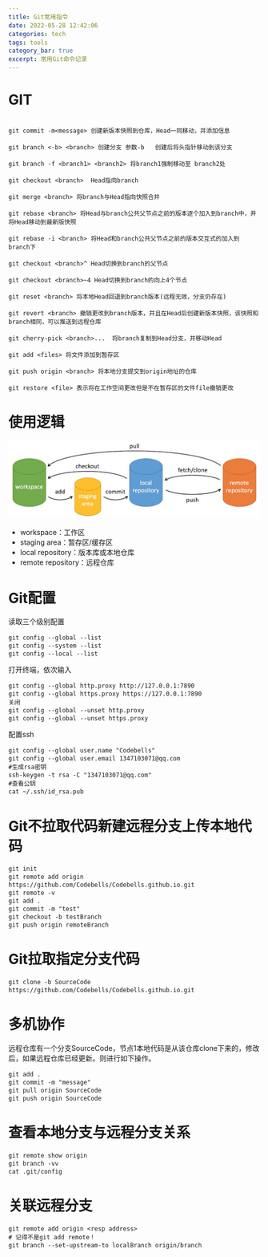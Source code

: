 ```yaml
---
title: Git常用指令
date: 2022-05-28 12:42:06
categories: tech
tags: tools
category_bar: true
excerpt: 常用Git命令记录
---
```


# GIT 

```

git commit -m<message> 创建新版本快照到仓库，Head一同移动，并添加信息

git branch <-b> <branch> 创建分支 参数-b   创建后将头指针移动到该分支

git branch -f <branch1> <branch2> 将branch1强制移动至 branch2处

git checkout <branch>  Head指向branch 

git merge <branch> 将branch与Head指向快照合并

git rebase <branch> 将Head与branch公共父节点之前的版本逐个加入到branch中，并将Head移动到最新版快照

git rebase -i <branch> 将Head和branch公共父节点之前的版本交互式的加入到branch下

git checkout <branch>^ Head切换到branch的父节点

git checkout <branch>~4 Head切换到branch的向上4个节点

git reset <branch> 将本地Head回退到branch版本(远程无效，分支仍存在)

git revert <branch> 撤销更改到branch版本，并且在Head后创建新版本快照，该快照和branch相同，可以推送到远程仓库

git cherry-pick <branch>...  将branch复制到Head分支，并移动Head

git add <files> 将文件添加到暂存区

git push origin <branch> 将本地分支提交到origin地址的仓库

git restore <file> 表示将在工作空间更改但是不在暂存区的文件file撤销更改
```

# 使用逻辑

![Git大致图](./git/git-command.jpg)



- workspace：工作区
- staging area：暂存区/缓存区
- local repository：版本库或本地仓库
- remote repository：远程仓库

# Git配置

读取三个级别配置

```shell
git config --global --list
git config --system --list
git config --local --list
```

打开终端，依次输入

```shell
git config --global http.proxy http://127.0.0.1:7890
git config --global https.proxy https://127.0.0.1:7890
关闭
git config --global --unset http.proxy
git config --global --unset https.proxy
```
配置ssh
```shell
git config --global user.name "Codebells"
git config --global user.email 1347103071@qq.com
#生成rsa密钥
ssh-keygen -t rsa -C "1347103071@qq.com"
#查看公钥
cat ~/.ssh/id_rsa.pub
```



# Git不拉取代码新建远程分支上传本地代码

```shell
git init
git remote add origin https://github.com/Codebells/Codebells.github.io.git
git remote -v
git add .
git commit -m "test"
git checkout -b testBranch
git push origin remoteBranch
```

# Git拉取指定分支代码

```
git clone -b SourceCode https://github.com/Codebells/Codebells.github.io.git
```

# 多机协作

远程仓库有一个分支SourceCode，节点1本地代码是从该仓库clone下来的，修改后，如果远程仓库已经更新。则进行如下操作。

```
git add .
git commit -m "message"
git pull origin SourceCode
git push origin SourceCode
```

# 查看本地分支与远程分支关系

```
git remote show origin
git branch -vv
cat .git/config
```

# 关联远程分支

```shell
git remote add origin <resp address>
# 记得不是git add remote！
git branch --set-upstream-to localBranch origin/branch
```

